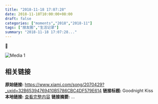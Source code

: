 ```yaml
---
title: "2018-11-18 17:07:28"
date: 2018-11-18T10:00:00+08:00
draft: false
categories: ["moments","2018","2018-11"]
tags: ["朋友圈","生活记录"]
summary: "2018-11-18 17:07:28..."
---
```


🌃

![Media 1](/Moments/photos/2018-11-18/201811181707280.jpg)

## 相关链接

**原始链接:** https://www.xiami.com/song/2070429?_uxid=32B65394769410B5786CBC4DF579E614
**链接标题:** Goodnight Kiss
**本地链接:** [查看完整内容](/link_content/2018/11/2018-11-18/link_content/)
**链接摘要:** ...

